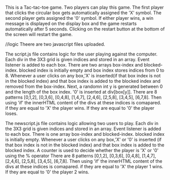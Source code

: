 This is a Tac-tac-toe game. Two players can play this game. The first player that clicks the circular box gets automatically assigned the 'X' symbol.
The second player gets assigned the '0' symbol.
If either player wins, a win message is displayed on the display box and the game restarts automatically after 5 seconds.
Clicking on the restart button at the bottom of the screen will restart the game.

//logic
Theere are two javascript files uploaded.

The script.js file contains logic for the user playing against the computer. Each div in the  3X3 grid is given indices and stored in an array. Event listener is added to each box.
There are two arrays box-index and blocked-index. blocked index is initially empty and box index stores indices from 0 to 8. 
Whenever a user clicks on any box,'X' is inserted(if that box index is not in the blocked index) and that box index is added to the blocked index and removed from the box-index.
Next, a randomn int y is generated between 0 and the length of the box index. '0' is inserted at div[box[y]].
There are 8 patterns [0,1,2], [0,3,6], [0,4,8], [1,4,7], [2,4,6], [2,5,8], [3,4,5], [6,7,8].
Then using 'if' the innerHTML content of the divs at these indices is comapared. if they are equal to 'X' the player wins. If they are equal to '0' the player loses.

The newscript.js file contains logic allowing two users to play. Each div in the  3X3 grid is given indices and stored in an array. Event listener is added to each box.
There is one  array box-index and blocked-index. blocked index is initially empty.
Whenever a user clicks on any box,'X' or '0' is inserted (if that box index is not in the blocked index) and that box index is added to the blocked index.
A counter is used to decide whether the player is 'X' or '0' using the % operator 
There are 8 patterns [0,1,2], [0,3,6], [0,4,8], [1,4,7], [2,4,6], [2,5,8], [3,4,5], [6,7,8].
Then using 'if' the innerHTML content of the divs at these indices is comapared. if they are equal to 'X' the player 1 wins. If they are equal to '0' the player 2 wins.
